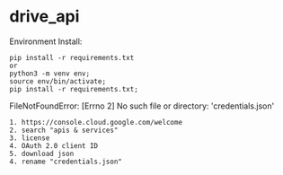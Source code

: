 # drive_api

<summary>Environment Install:</summary>
    
    pip install -r requirements.txt
    or
    python3 -m venv env;
    source env/bin/activate;
    pip install -r requirements.txt;
    
</details>

<summary>FileNotFoundError: [Errno 2] No such file or directory: 'credentials.json'</summary>
    
    1. https://console.cloud.google.com/welcome
    2. search "apis & services"
    3. license
    4. OAuth 2.0 client ID
    5. download json
    4. rename "credentials.json"
    
</details>
